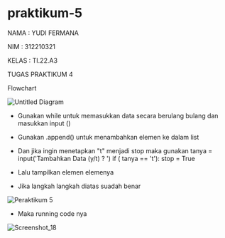 # praktikum-5

NAMA : YUDI FERMANA 

NIM : 312210321

KELAS : TI.22.A3

TUGAS PRAKTIKUM 4

Flowchart

![Untitled Diagram](https://user-images.githubusercontent.com/115516653/203097762-75cb96c9-a036-4773-8c7e-6008f84e5814.jpg)

* Gunakan while untuk memasukkan data secara berulang bulang dan masukkan input ()

* Gunakan .append() untuk menambahkan elemen ke dalam list

* Dan jika ingin menetapkan "t" menjadi stop maka gunakan tanya = input('Tambahkan Data (y/t) ? ') if ( tanya == 't'): stop = True

* Lalu tampilkan elemen elemenya

* Jika langkah langkah diatas suadah benar

![Peraktikum 5](https://user-images.githubusercontent.com/115516653/203100142-839e670e-e3da-4254-9c80-c764b9e75c08.png)

* Maka running code nya

![Screenshot_18](https://user-images.githubusercontent.com/115516653/203100322-d603f33b-b599-4ff8-b691-c8a1a51077ff.png)
